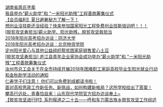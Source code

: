   
[湖南省周氏字辈](http://www.dianyue.me/archives/748/i0ngzbu2l289k21i/)  
[我县举办“薪火助学&quot;和 &quot;一米阳光助残&quot;工程善款筹集仪式](http://www.dianyue.me/archives/527/qtl7hxkhj5bkq6el/)  
[【会员福利】夏日避暑秘方了解一下！](http://www.dianyue.me/archives/587/yqcyjmt5wkyrtj0k/)  
[想创业没技能还没经验？快来参加国家阳光工程免费创业技能培训吧！！！](http://www.dianyue.me/archives/542/rr2o5seapz7j2bf0/)  
[[脱贫攻坚勇担当]薪火助学、阳光助残，脱贫攻坚我担当](http://www.dianyue.me/archives/886/md8iqamiorxp152j/)  
[2018年阳光高考招办访谈：同济大学](http://www.dianyue.me/archives/917/3i131skrua3a65i6/)  
[2018年阳光高考招办访谈：北京物资学院](http://www.dianyue.me/archives/917/54v2txvnsweby60a/)  
[定州阳光爱心与其他公益组织帮贫困家庭销售爱心土豆](http://www.dianyue.me/archives/394/zgujgf46f4nawi7p/)  
[[脱贫攻坚勇担当] 庐江县青年企业家协会成功举办“薪火助学&quot;和 &quot;一米阳光助残&quot;工程善款筹集仪式](http://www.dianyue.me/archives/873/uzbf81clrj7x8okk/)  
[汝州市总工会关于在全市持续开展2018年困难职工家庭高校毕业生阳光就业行动和金秋助学活动的通知](http://www.dianyue.me/archives/776/lgttf78avag3aefb/)  
[仁寿学子们注意！ 你们可以免费到成都读书啦！](http://www.dianyue.me/archives/429/f90uxj8peovajpqi/)  
[面对高校思政工作新任务、新挑战，如何构建新格局？这所学校给出了答案！](http://www.dianyue.me/archives/568/gpff10ay8n9v9bl9/)  
[攀高行远处，青春恰自来｜山东现代学院官方招办访谈奉上~](http://www.dianyue.me/archives/736/ltkv2e6f0voq3s2o/)  
[【脱贫攻坚进行时】系列报道之二十五——呼和车力蒙古族乡脱贫攻坚工作综述](http://www.dianyue.me/archives/675/2v6wwse2yybsigls/)